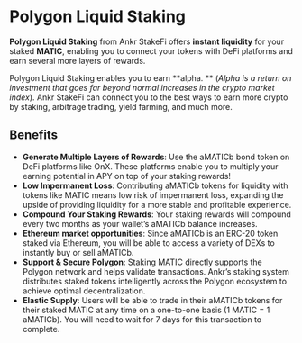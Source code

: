 # Polygon Liquid Staking

**Polygon Liquid Staking** from Ankr StakeFi offers **instant liquidity** for your staked **MATIC**, enabling you to connect your tokens with DeFi platforms and earn several more layers of rewards.

Polygon Liquid Staking enables you to earn \*\*alpha. \*\* (_Alpha is a return on investment that goes far beyond normal increases in the crypto market index_). Ankr StakeFi can connect you to the best ways to earn more crypto by staking, arbitrage trading, yield farming, and much more.

## **Benefits**

* **Generate Multiple Layers of Rewards**: Use the aMATICb bond token on DeFi platforms like OnX. These platforms enable you to multiply your earning potential in APY on top of your staking rewards!
* **Low Impermanent Loss**: Contributing aMATICb tokens for liquidity with tokens like MATIC means low risk of impermanent loss, expanding the upside of providing liquidity for a more stable and profitable experience.
* **Compound Your Staking Rewards**: Your staking rewards will compound every two months as your wallet’s aMATICb balance increases.
* **Ethereum market opportunities**: Since aMATICb is an ERC-20 token staked via Ethereum, you will be able to access a variety of DEXs to instantly buy or sell aMATICb.
* **Support & Secure Polygon**: Staking MATIC directly supports the Polygon network and helps validate transactions. Ankr’s staking system distributes staked tokens intelligently across the Polygon ecosystem to achieve optimal decentralization.
* **Elastic Supply**: Users will be able to trade in their aMATICb tokens for their staked MATIC at any time on a one-to-one basis (1 MATIC = 1 aMATICb). You will need to wait for 7 days for this transaction to complete.
